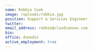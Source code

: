 ```yaml
---
name: Robbie Cook
image: /uploads/robbie.jpg
position: Support & Services Engineer
twitter:
email_address: robbie@cloudcannon.com
bio:
office: dunedin
active_employment: true
---
```

